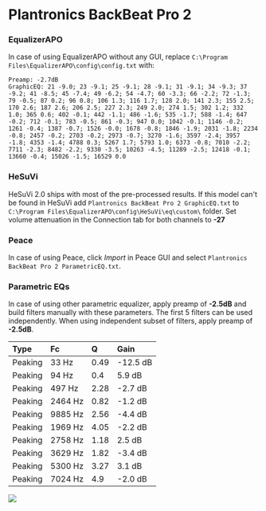 # Plantronics BackBeat Pro 2

### EqualizerAPO
In case of using EqualizerAPO without any GUI, replace `C:\Program Files\EqualizerAPO\config\config.txt`
with:
```
Preamp: -2.7dB
GraphicEQ: 21 -9.0; 23 -9.1; 25 -9.1; 28 -9.1; 31 -9.1; 34 -9.3; 37 -9.2; 41 -8.5; 45 -7.4; 49 -6.2; 54 -4.7; 60 -3.3; 66 -2.2; 72 -1.3; 79 -0.5; 87 0.2; 96 0.8; 106 1.3; 116 1.7; 128 2.0; 141 2.3; 155 2.5; 170 2.6; 187 2.6; 206 2.5; 227 2.3; 249 2.0; 274 1.5; 302 1.2; 332 1.0; 365 0.6; 402 -0.1; 442 -1.1; 486 -1.6; 535 -1.7; 588 -1.4; 647 -0.2; 712 -0.1; 783 -0.5; 861 -0.3; 947 0.0; 1042 -0.1; 1146 -0.2; 1261 -0.4; 1387 -0.7; 1526 -0.0; 1678 -0.8; 1846 -1.9; 2031 -1.8; 2234 -0.8; 2457 -0.2; 2703 -0.2; 2973 -0.7; 3270 -1.6; 3597 -2.4; 3957 -1.8; 4353 -1.4; 4788 0.3; 5267 1.7; 5793 1.0; 6373 -0.8; 7010 -2.2; 7711 -2.3; 8482 -2.2; 9330 -3.5; 10263 -4.5; 11289 -2.5; 12418 -0.1; 13660 -0.4; 15026 -1.5; 16529 0.0
```

### HeSuVi
HeSuVi 2.0 ships with most of the pre-processed results. If this model can't be found in HeSuVi add
`Plantronics BackBeat Pro 2 GraphicEQ.txt` to `C:\Program Files\EqualizerAPO\config\HeSuVi\eq\custom\` folder.
Set volume attenuation in the Connection tab for both channels to **-27**

### Peace
In case of using Peace, click *Import* in Peace GUI and select `Plantronics BackBeat Pro 2 ParametricEQ.txt`.

### Parametric EQs
In case of using other parametric equalizer, apply preamp of **-2.5dB** and build filters manually
with these parameters. The first 5 filters can be used independently.
When using independent subset of filters, apply preamp of **-2.5dB**.

| Type    | Fc      |    Q | Gain     |
|:--------|:--------|:-----|:---------|
| Peaking | 33 Hz   | 0.49 | -12.5 dB |
| Peaking | 94 Hz   | 0.4  | 5.9 dB   |
| Peaking | 497 Hz  | 2.28 | -2.7 dB  |
| Peaking | 2464 Hz | 0.82 | -1.2 dB  |
| Peaking | 9885 Hz | 2.56 | -4.4 dB  |
| Peaking | 1969 Hz | 4.05 | -2.2 dB  |
| Peaking | 2758 Hz | 1.18 | 2.5 dB   |
| Peaking | 3629 Hz | 1.82 | -3.4 dB  |
| Peaking | 5300 Hz | 3.27 | 3.1 dB   |
| Peaking | 7024 Hz | 4.9  | -2.0 dB  |

![](https://raw.githubusercontent.com/jaakkopasanen/AutoEq/master/results/rtings/rtings/Plantronics%20BackBeat%20Pro%202/Plantronics%20BackBeat%20Pro%202.png)